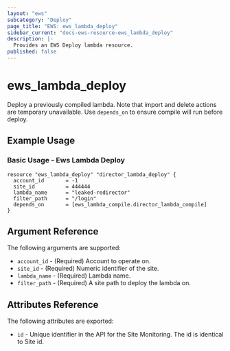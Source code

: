 ```yaml
---
layout: "ews"
subcategory: "Deploy"
page_title: "EWS: ews_lambda_deploy"
sidebar_current: "docs-ews-resource-ews_lambda_deploy"
description: |-
  Provides an EWS Deploy lambda resource.
published: false
---
```


# ews_lambda_deploy

Deploy a previously compiled lambda. 
Note that import and delete actions are temporary unavailable.
Use `depends_on` to ensure compile will run before deploy.

## Example Usage

### Basic Usage - Ews Lambda Deploy

```hcl
resource "ews_lambda_deploy" "director_lambda_deploy" {
  account_id       = -1
  site_id          = 444444
  lambda_name      = "leaked-redirector"
  filter_path      = "/login"
  depends_on       = [ews_lambda_compile.director_lambda_compile]
}
```

## Argument Reference

The following arguments are supported:

* `account_id` - (Required) Account to operate on.
* `site_id` - (Required) Numeric identifier of the site.
* `lambda_name` - (Required) Lambda name.
* `filter_path` - (Required) A site path to deploy the lambda on.

## Attributes Reference

The following attributes are exported:

* `id` - Unique identifier in the API for the Site Monitoring. The id is identical to Site id.
